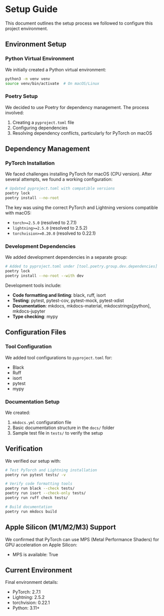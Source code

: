 # Setup Guide

This document outlines the setup process we followed to configure this project environment.

## Environment Setup

### Python Virtual Environment

We initially created a Python virtual environment:

```bash
python3 -m venv venv
source venv/bin/activate  # On macOS/Linux
```

### Poetry Setup

We decided to use Poetry for dependency management. The process involved:

1. Creating a `pyproject.toml` file
2. Configuring dependencies
3. Resolving dependency conflicts, particularly for PyTorch on macOS

## Dependency Management

### PyTorch Installation

We faced challenges installing PyTorch for macOS (CPU version). After several attempts, we found a working configuration:

```bash
# Updated pyproject.toml with compatible versions
poetry lock
poetry install --no-root
```

The key was using the correct PyTorch and Lightning versions compatible with macOS:
- `torch>=2.5.0` (resolved to 2.7.1)
- `lightning>=2.5.0` (resolved to 2.5.2)
- `torchvision>=0.20.0` (resolved to 0.22.1)

### Development Dependencies

We added development dependencies in a separate group:

```bash
# Added to pyproject.toml under [tool.poetry.group.dev.dependencies]
poetry lock
poetry install --no-root --with dev
```

Development tools include:
- **Code formatting and linting**: black, ruff, isort
- **Testing**: pytest, pytest-cov, pytest-mock, pytest-xdist
- **Documentation**: mkdocs, mkdocs-material, mkdocstrings[python], mkdocs-jupyter
- **Type checking**: mypy

## Configuration Files

### Tool Configuration

We added tool configurations to `pyproject.toml` for:
- Black
- Ruff
- isort
- pytest
- mypy

### Documentation Setup

We created:
1. `mkdocs.yml` configuration file
2. Basic documentation structure in the `docs/` folder
3. Sample test file in `tests/` to verify the setup

## Verification

We verified our setup with:

```bash
# Test PyTorch and Lightning installation
poetry run pytest tests/ -v

# Verify code formatting tools
poetry run black --check tests/
poetry run isort --check-only tests/
poetry run ruff check tests/

# Build documentation
poetry run mkdocs build
```

## Apple Silicon (M1/M2/M3) Support

We confirmed that PyTorch can use MPS (Metal Performance Shaders) for GPU acceleration on Apple Silicon:
- MPS is available: True

## Current Environment

Final environment details:
- PyTorch: 2.7.1
- Lightning: 2.5.2
- torchvision: 0.22.1
- Python: 3.11+ 